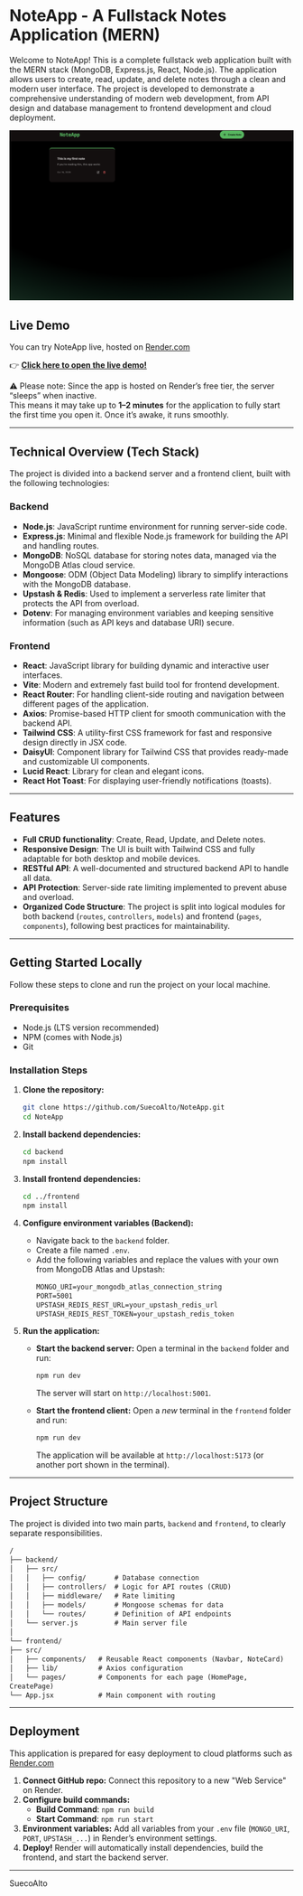 
# NoteApp - A Fullstack Notes Application (MERN)

Welcome to NoteApp! This is a complete fullstack web application built with the MERN stack (MongoDB, Express.js, React, Node.js). The application allows users to create, read, update, and delete notes through a clean and modern user interface. The project is developed to demonstrate a comprehensive understanding of modern web development, from API design and database management to frontend development and cloud deployment.

![Main Page Screenshot](./1.Mainpage.png)

## Live Demo

You can try NoteApp live, hosted on [Render.com](https://render.com/)  

👉 [**Click here to open the live demo!**](https://noteapp-m96q.onrender.com/)  

⚠️ Please note: 
Since the app is hosted on Render’s free tier, the server “sleeps” when inactive.  
This means it may take up to **1–2 minutes** for the application to fully start the first time you open it. Once it’s awake, it runs smoothly.

-----

## Technical Overview (Tech Stack)

The project is divided into a backend server and a frontend client, built with the following technologies:

### Backend

  * **Node.js**: JavaScript runtime environment for running server-side code.
  * **Express.js**: Minimal and flexible Node.js framework for building the API and handling routes.
  * **MongoDB**: NoSQL database for storing notes data, managed via the MongoDB Atlas cloud service.
  * **Mongoose**: ODM (Object Data Modeling) library to simplify interactions with the MongoDB database.
  * **Upstash & Redis**: Used to implement a serverless rate limiter that protects the API from overload.
  * **Dotenv**: For managing environment variables and keeping sensitive information (such as API keys and database URI) secure.

### Frontend

  * **React**: JavaScript library for building dynamic and interactive user interfaces.
  * **Vite**: Modern and extremely fast build tool for frontend development.
  * **React Router**: For handling client-side routing and navigation between different pages of the application.
  * **Axios**: Promise-based HTTP client for smooth communication with the backend API.
  * **Tailwind CSS**: A utility-first CSS framework for fast and responsive design directly in JSX code.
  * **DaisyUI**: Component library for Tailwind CSS that provides ready-made and customizable UI components.
  * **Lucid React**: Library for clean and elegant icons.
  * **React Hot Toast**: For displaying user-friendly notifications (toasts).

-----

## Features

  * **Full CRUD functionality**: Create, Read, Update, and Delete notes.
  * **Responsive Design**: The UI is built with Tailwind CSS and fully adaptable for both desktop and mobile devices.
  * **RESTful API**: A well-documented and structured backend API to handle all data.
  * **API Protection**: Server-side rate limiting implemented to prevent abuse and overload.
  * **Organized Code Structure**: The project is split into logical modules for both backend (`routes`, `controllers`, `models`) and frontend (`pages`, `components`), following best practices for maintainability.

-----

## Getting Started Locally

Follow these steps to clone and run the project on your local machine.

### Prerequisites

  * Node.js (LTS version recommended)
  * NPM (comes with Node.js)
  * Git

### Installation Steps

1.  **Clone the repository:**

    ```bash
    git clone https://github.com/SuecoAlto/NoteApp.git
    cd NoteApp
    ```

2.  **Install backend dependencies:**

    ```bash
    cd backend
    npm install
    ```

3.  **Install frontend dependencies:**

    ```bash
    cd ../frontend
    npm install
    ```

4.  **Configure environment variables (Backend):**

      * Navigate back to the `backend` folder.
      * Create a file named `.env`.
      * Add the following variables and replace the values with your own from MongoDB Atlas and Upstash:
        ```
        MONGO_URI=your_mongodb_atlas_connection_string
        PORT=5001
        UPSTASH_REDIS_REST_URL=your_upstash_redis_url
        UPSTASH_REDIS_REST_TOKEN=your_upstash_redis_token
        ```

5.  **Run the application:**

      * **Start the backend server:** Open a terminal in the `backend` folder and run:

        ```bash
        npm run dev
        ```

        The server will start on `http://localhost:5001`.

      * **Start the frontend client:** Open a *new* terminal in the `frontend` folder and run:

        ```bash
        npm run dev
        ```

        The application will be available at `http://localhost:5173` (or another port shown in the terminal).

-----

## Project Structure

The project is divided into two main parts, `backend` and `frontend`, to clearly separate responsibilities.

```
/
├── backend/
│   ├── src/
│   │   ├── config/       # Database connection
│   │   ├── controllers/  # Logic for API routes (CRUD)
│   │   ├── middleware/   # Rate limiting
│   │   ├── models/       # Mongoose schemas for data
│   │   └── routes/       # Definition of API endpoints
│   └── server.js         # Main server file
│
└── frontend/
├── src/
│   ├── components/   # Reusable React components (Navbar, NoteCard)
│   ├── lib/          # Axios configuration
│   └── pages/        # Components for each page (HomePage, CreatePage)
└── App.jsx           # Main component with routing
```
-----

## Deployment

This application is prepared for easy deployment to cloud platforms such as [Render.com](https://render.com/)

1.  **Connect GitHub repo:** Connect this repository to a new "Web Service" on Render.
2.  **Configure build commands:**
      * **Build Command**: `npm run build`
      * **Start Command**: `npm run start`
3.  **Environment variables:** Add all variables from your `.env` file (`MONGO_URI`, `PORT`, `UPSTASH_...`) in Render’s environment settings.
4.  **Deploy!** Render will automatically install dependencies, build the frontend, and start the backend server.

-----

SuecoAlto
